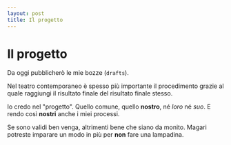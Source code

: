 ```yaml
---
layout: post
title: Il progetto
---
```


Il progetto
===========

Da oggi pubblicherò le mie bozze (`drafts`).

Nel teatro contemporaneo è spesso più importante il procedimento grazie al quale
raggiungi il risultato finale del risultato finale stesso.

Io credo nel "progetto". Quello comune, quello **nostro**, né _loro_ né _suo_.
E rendo così **nostri** anche i miei processi.

Se sono validi ben venga, altrimenti bene che siano da monito.  Magari
potreste imparare un modo in più per **non** fare una lampadina.
